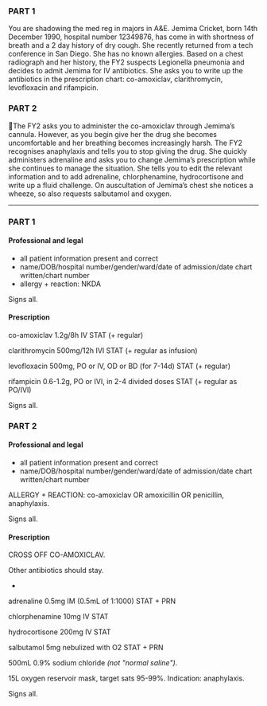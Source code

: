 ### PART 1

You are shadowing the med reg in majors in A&E. Jemima Cricket, born 14th December 1990, hospital number 12349876, has come in with shortness of breath and a 2 day history of dry cough. She recently returned from a tech conference in San Diego. She has no known allergies. Based on a chest radiograph and her history, the FY2 suspects Legionella pneumonia and decides to admit Jemima for IV antibiotics. She asks you to write up the antibiotics in the prescription chart: co-amoxiclav, clarithromycin, levofloxacin and rifampicin.

### PART 2
The FY2 asks you to administer the co-amoxiclav through Jemima’s cannula. However, as you begin give her the drug she becomes uncomfortable and her breathing becomes increasingly harsh. The FY2 recognises anaphylaxis and tells you to stop giving the drug. She quickly administers adrenaline and asks you to change Jemima’s prescription while she continues to manage the situation. She tells you to edit the relevant information and to add adrenaline, chlorphenamine, hydrocortisone and write up a fluid challenge. On auscultation of Jemima’s chest she notices a wheeze, so also requests salbutamol and oxygen.



---
### PART 1

#### Professional and legal

- all patient information present and correct
- name/DOB/hospital number/gender/ward/date of admission/date chart written/chart number
- allergy + reaction: NKDA

Signs all.

#### Prescription

co-amoxiclav 1.2g/8h IV STAT (+ regular)

clarithromycin 500mg/12h IVI STAT (+ regular as infusion)

levofloxacin 500mg, PO or IV, OD or BD (for 7-14d) STAT (+ regular)

rifampicin 0.6-1.2g, PO or IVI, in 2-4 divided doses STAT (+ regular as PO/IVI)

Signs all.

### PART 2

#### Professional and legal

- all patient information present and correct
- name/DOB/hospital number/gender/ward/date of admission/date chart written/chart number

ALLERGY + REACTION: co-amoxiclav OR amoxicillin OR penicillin, anaphylaxis. 

Signs all.

#### Prescription

CROSS OFF CO-AMOXICLAV.

Other antibiotics should stay.

-

adrenaline 0.5mg IM (0.5mL of 1:1000) STAT + PRN

chlorphenamine 10mg IV STAT

hydrocortisone 200mg IV STAT

salbutamol 5mg nebulized with O2 STAT + PRN
	
500mL 0.9% sodium chloride *(not "normal saline")*.

15L oxygen reservoir mask, target sats 95-99%. Indication: anaphylaxis.
	
Signs all.